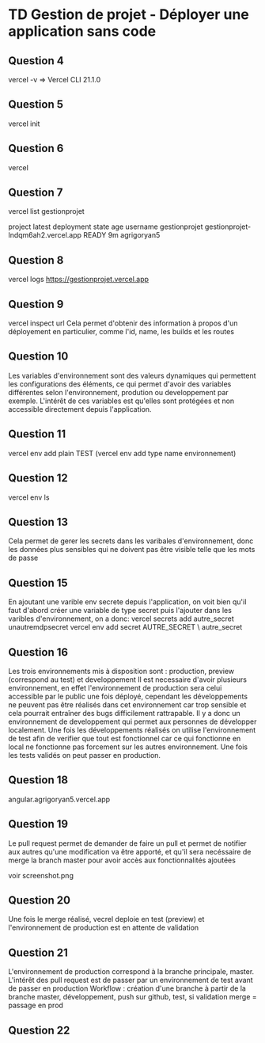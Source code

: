# TD Gestion de projet - Déployer une application sans code 

## Question 4
vercel -v 
=> Vercel CLI 21.1.0

## Question 5 
vercel init

## Question 6
vercel

## Question 7
vercel list gestionprojet

project          latest deployment                     state    age    username
gestionprojet    gestionprojet-lndqm6ah2.vercel.app    READY    9m     agrigoryan5

## Question 8
vercel logs https://gestionprojet.vercel.app

## Question 9
vercel inspect url
Cela permet d'obtenir des information à propos d'un déployement en particulier, comme l'id, name, les builds et les routes

## Question 10
Les variables d'environnement sont des valeurs dynamiques qui permettent les configurations des éléments, ce qui permet d'avoir des variables différentes selon l'environnement, prodution ou developpement par exemple.
L'intérêt de ces variables est qu'elles sont protégées et non accessible directement depuis l'application.

## Question 11
vercel env add plain TEST
(vercel env add type name environnement)

## Question 12
vercel env ls

## Question 13
Cela permet de gerer les secrets dans les varibales d'environnement, donc les données plus sensibles qui ne doivent pas être visible telle que les mots de passe

## Question 15
En ajoutant une varible env secrete depuis l'application, on voit bien qu'il faut d'abord créer une variable de type secret puis l'ajouter dans les varibles d'environnement, on a donc:
	vercel secrets add autre_secret unautremdpsecret
	vercel env add secret AUTRE_SECRET \ autre_secret

## Question 16
Les trois environnements mis à disposition sont : production, preview (correspond au test) et developpement
Il est necessaire d'avoir plusieurs environnement, en effet l'environnement de production sera celui accessible par le public une fois déployé, cependant les développements ne peuvent pas être réalisés dans cet environnement car trop sensible et cela pourrait entraîner des bugs difficilement rattrapable. 
Il y a donc un environnement de developpement qui permet aux personnes de développer localement. Une fois les développements réalisés on utilise l'environnement de test afin de verifier que tout est fonctionnel car ce qui fonctionne en local ne fonctionne pas forcement sur les autres environnement. Une fois les tests validés on peut passer en production. 

## Question 18 
angular.agrigoryan5.vercel.app

## Question 19
Le pull request permet de demander de faire un pull et permet de notifier aux autres qu'une modification va être apporté, et qu'il sera necéssaire de merge la branch master pour avoir accès aux fonctionnalités ajoutées

voir screenshot.png

## Question 20 
Une fois le merge réalisé, vecrel deploie en test (preview) et l'environnement de production est en attente de validation

## Question 21
L'environnement de production correspond à la branche principale, master. 
L'intérêt des pull request est de passer par un environnement de test avant de passer en production 
Workflow : création d'une branche à partir de la branche master, développement, push sur github, test, si validation merge = passage en prod

## Question 22




